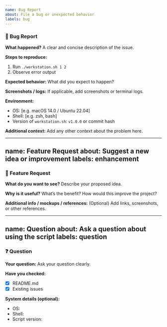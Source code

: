 ```yaml
---
name: Bug Report
about: File a bug or unexpected behavior
labels: bug
---
```


### 🐞 Bug Report

**What happened?**
A clear and concise description of the issue.

**Steps to reproduce:**
1. Run `./workstation.sh 1 2`
2. Observe error output

**Expected behavior:**
What did you expect to happen?

**Screenshots / logs:**
If applicable, add screenshots or terminal logs.

**Environment:**
- OS: [e.g. macOS 14.0 / Ubuntu 22.04]
- Shell: [e.g. zsh, bash]
- Version of `workstation.sh`: `v1.0.0` or commit hash

**Additional context:**
Add any other context about the problem here.

---

name: Feature Request
about: Suggest a new idea or improvement
labels: enhancement
---

### 🚀 Feature Request

**What do you want to see?**
Describe your proposed idea.

**Why is it useful?**
What’s the benefit? How would this improve the project?

**Additional info / mockups / references:**
(Optional) Add links, screenshots, or other references.

---

name: Question
about: Ask a question about using the script
labels: question
---

### ❓ Question

**Your question:**
Ask your question clearly.

**Have you checked:**
- [x] README.md
- [x] Existing issues

**System details (optional):**
- OS:
- Shell:
- Script version:

